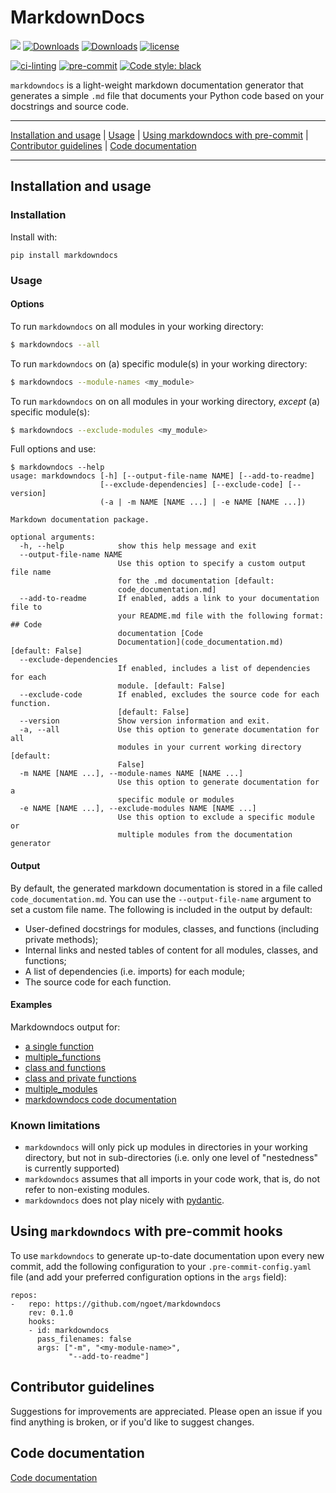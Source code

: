 # MarkdownDocs

[![](https://img.shields.io/pypi/v/markdowndocs.svg)](https://pypi.org/project/markdowndocs/)
[![Downloads](https://pepy.tech/badge/markdowndocs)](https://pepy.tech/project/markdowndocs)
[![Downloads](https://pepy.tech/badge/markdowndocs/month)](https://pepy.tech/project/markdowndocs/month)
[![license](https://img.shields.io/github/license/ngoet/markdowndocs)](https://github.com/ngoet/markdowndocs/blob/main/LICENSE)

[![ci-linting](https://github.com/ngoet/markdowndocs/actions/workflows/ci-linting.yaml/badge.svg?branch=main)](https://github.com/ngoet/markdowndocs/actions/workflows/ci-linting.yaml)
[![pre-commit](https://img.shields.io/badge/pre--commit-enabled-brightgreen?logo=pre-commit&logoColor=white)](https://github.com/pre-commit/pre-commit)
[![Code style: black](https://img.shields.io/badge/code%20style-black-000000.svg)](https://github.com/psf/black)

`markdowndocs` is a light-weight markdown documentation generator that generates a simple `.md` file that documents your Python code based on your docstrings and source code.

---

[Installation and usage](#installation-and-usage) | [Usage](#usage) | [Using markdowndocs with pre-commit](#using-markdowndocs-with-pre-commit-hooks-version-control-integration) | [Contributor guidelines](#contributor-guidelines) | [Code documentation](#code-documentation)

---

## Installation and usage

### Installation
Install with:
```
pip install markdowndocs
```

### Usage
#### Options
To run `markdowndocs` on all modules in your working directory:
```bash
$ markdowndocs --all
```

To run `markdowndocs` on (a) specific module(s) in your working directory:
```bash
$ markdowndocs --module-names <my_module>
```

To run `markdowndocs` on on all modules in your working directory, *except* (a) specific module(s):
```bash
$ markdowndocs --exclude-modules <my_module>
```

Full options and use:
```text
$ markdowndocs --help
usage: markdowndocs [-h] [--output-file-name NAME] [--add-to-readme]
                    [--exclude-dependencies] [--exclude-code] [--version]
                    (-a | -m NAME [NAME ...] | -e NAME [NAME ...])

Markdown documentation package.

optional arguments:
  -h, --help            show this help message and exit
  --output-file-name NAME
                        Use this option to specify a custom output file name
                        for the .md documentation [default:
                        code_documentation.md]
  --add-to-readme       If enabled, adds a link to your documentation file to
                        your README.md file with the following format: ## Code
                        documentation [Code
                        Documentation](code_documentation.md) [default: False]
  --exclude-dependencies
                        If enabled, includes a list of dependencies for each
                        module. [default: False]
  --exclude-code        If enabled, excludes the source code for each function.
                        [default: False]
  --version             Show version information and exit.
  -a, --all             Use this option to generate documentation for all
                        modules in your current working directory [default:
                        False]
  -m NAME [NAME ...], --module-names NAME [NAME ...]
                        Use this option to generate documentation for a
                        specific module or modules
  -e NAME [NAME ...], --exclude-modules NAME [NAME ...]
                        Use this option to exclude a specific module or
                        multiple modules from the documentation generator
```
#### Output
By default, the generated markdown documentation is stored in a file called `code_documentation.md`. You can use the `--output-file-name` argument to set a custom file name.
The following is included in the output by default:
* User-defined docstrings for modules, classes, and functions (including private methods);
* Internal links and nested tables of content for all modules, classes, and functions;
* A list of dependencies (i.e. imports) for each module;
* The source code for each function.

#### Examples
Markdowndocs output for:
* [a single function](examples/one_function.md)
* [multiple_functions](examples/multiple_functions.md)
* [class and functions](examples/class_and_functions.md)
* [class and private functions](examples/class_and_private_functions.md)
* [multiple_modules](examples/multiple_modules.md)
* [markdowndocs code documentation](examples/code_documentation.md)

### Known limitations
* `markdowndocs` will only pick up modules in directories in your working directory, but not in sub-directories (i.e. only one level of "nestedness" is currently supported)
* `markdowndocs` assumes that all imports in your code work, that is, do not refer to non-existing modules.
* `markdowndocs` does not play nicely with [pydantic](https://pydantic-docs.helpmanual.io/).

## Using `markdowndocs` with pre-commit hooks
To use `markdowndocs` to generate up-to-date documentation upon every new commit, add the following configuration to your `.pre-commit-config.yaml` file (and add your preferred configuration options in the `args` field):

```buildoutcfg
repos:
-   repo: https://github.com/ngoet/markdowndocs
    rev: 0.1.0
    hooks:
    - id: markdowndocs
      pass_filenames: false
      args: ["-m", "<my-module-name>",
             "--add-to-readme"]
```

## Contributor guidelines
Suggestions for improvements are appreciated. Please open an issue if you find anything is broken, or if you'd like to suggest changes.

## Code documentation
[Code documentation](examples/code_documentation.md)
